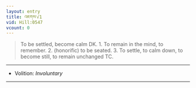 ```yaml
---
layout: entry
title: འཇགས་√1
vid: Hill:0547
vcount: 0
---
```

> To be settled, become calm DK\. 1\. To remain in the mind, to remember\. 2\. (honorific) to be seated\. 3\. To settle, to calm down, to become still, to remain unchanged TC\.

---
* Volition: _Involuntary_

---

